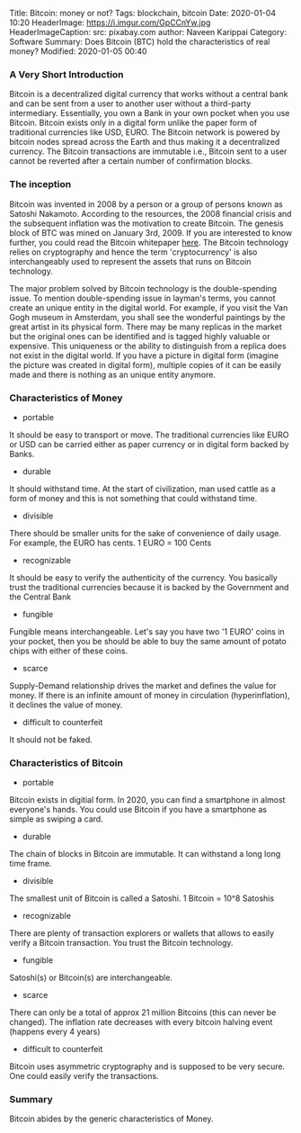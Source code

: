 Title: Bitcoin: money or not?
Tags: blockchain, bitcoin
Date: 2020-01-04 10:20
HeaderImage: https://i.imgur.com/GpCCnYw.jpg
HeaderImageCaption: src: pixabay.com
author: Naveen Karippai
Category: Software
Summary: Does Bitcoin (BTC) hold the characteristics of real money?
Modified: 2020-01-05 00:40

### A Very Short Introduction

Bitcoin is a decentralized digital currency that works without a central bank and can be sent from a user to another user without a third-party intermediary. Essentially, you own a Bank in your own pocket when you use Bitcoin. Bitcoin exists only in a digital form unlike the paper form of traditional currencies like USD, EURO. The Bitcoin network is powered by bitcoin nodes spread across the Earth and thus making it a decentralized currency. The Bitcoin transactions are immutable i.e., Bitcoin sent to a user cannot be reverted after a certain number of confirmation blocks.

### The inception

Bitcoin was invented in 2008 by a person or a group of persons known as Satoshi Nakamoto. According to the resources, the 2008 financial crisis and the subsequent inflation was the motivation to create Bitcoin. The genesis block of BTC was mined on January 3rd, 2009. If you are interested to know further, you could read the Bitcoin whitepaper [here](https://bitcoin.org/bitcoin.pdf). The Bitcoin technology relies on cryptography and hence the term 'cryptocurrency' is also interchangeably used to represent the assets that runs on Bitcoin technology.

The major problem solved by Bitcoin technology is the double-spending issue. To mention double-spending issue in layman's terms, you cannot create an unique entity in the digital world. For example, if you visit the Van Gogh museum in Amsterdam, you shall see the wonderful paintings by the great artist in its physical form. There may be many replicas in the market but the original ones can be identified and is tagged highly valuable or expensive. This uniqueness or the ability to distinguish from a replica does not exist in the digital world. If you have a picture in digital form (imagine the picture was created in digital form), multiple copies of it can be easily made and there is nothing as an unique entity anymore.

### Characteristics of Money

* portable

It should be easy to transport or move. The traditional currencies like EURO or USD can be carried either as paper currency or in digital form backed by Banks.


* durable

It should withstand time. At the start of civilization, man used cattle as a form of money and this is not something that could withstand time. 


* divisible

There should be smaller units for the sake of convenience of daily usage. For example, the EURO has cents. 1 EURO = 100 Cents


* recognizable

It should be easy to verify the authenticity of the currency. You basically trust the traditional currencies because it is backed by the Government and the Central Bank 


* fungible

Fungible means interchangeable. Let's say you have two '1 EURO' coins in your pocket, then you be should be able to buy the same amount of potato chips with either of these coins.


* scarce

Supply-Demand relationship drives the market and defines the value for money. If there is an infinite amount of money in circulation (hyperinflation), it declines the value of money.


* difficult to counterfeit 

It should not be faked.



### Characteristics of Bitcoin

* portable

Bitcoin exists in digitial form. In 2020, you can find a smartphone in almost everyone's hands. You could use Bitcoin if you have a smartphone as simple as swiping a card.


* durable

The chain of blocks in Bitcoin are immutable. It can withstand a long long time frame.


* divisible

The smallest unit of Bitcoin is called a Satoshi. 1 Bitcoin = 10^8 Satoshis


* recognizable

There are plenty of transaction explorers or wallets that allows to easily verify a Bitcoin transaction. You trust the Bitcoin technology.


* fungible

Satoshi(s) or Bitcoin(s) are interchangeable.


* scarce

There can only be a total of approx 21 million Bitcoins (this can never be changed). The inflation rate decreases with every bitcoin halving event (happens every 4 years)


* difficult to counterfeit

Bitcoin uses asymmetric cryptography and is supposed to be very secure. One could easily verify the transactions.



### Summary

Bitcoin abides by the generic characteristics of Money.